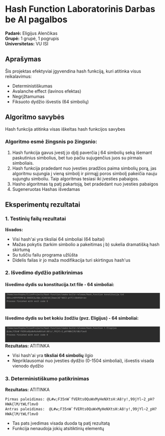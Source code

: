 # Hash Function Laboratorinis Darbas be AI pagalbos

**Padarė:** Eligijus Alenčikas  
**Grupė:** 1 grupė, 1 pogrupis  
**Universitetas:** VU ISI

## Aprašymas

Šis projektas efektyviai įgyvendina hash funkciją, kuri atitinka visus reikalavimus:
- Deterministiškumas
- Avalanche effect (lavinos efektas)
- Negrįžtamumas
- Fiksuoto dydžio išvestis (64 simbolių)

## Algoritmo savybės

Hash funkcija atitinka visas iškeltas hash funkcijos savybes

### Algoritmo esmė žingsnis po žingsnio:

1. Hash funkcija gavus įvestį jo dįdį paverčia į 64 simbolių seką išemant paskutinius simbolius, bet tuo pačiu sujugenčius juos su pirmais simboliais.
2. Hash funkcija pradedant nuo įvesties pradžios paima simbolių porą, jas algoritmu sujungia į vieną simbolį ir pirmąjį poros simbolį pakeičia nauju sujungtu simboliu. Taip algoritmas tesiasi iki įvesties pabaigos.
3. Hasho algoritmas tą patį pakartoją, bet pradedant nuo įvesties pabaigos
4. Sugeneruotas Hashas išvedamas

## Eksperimentų rezultatai

### 1. Testinių failų rezultatai

**Išvados:**
-  Visi hash'ai yra tiksliai 64 simboliai (64 baitai)
-  Mažas pokytis (tarkim simbolio a pakeitimas į b) sukelia dramatišką hash skirtumą
-  Su tuščiu failu programa užlūšta
-  Didelis failas ir jo maža modifikacija turi skirtingus hash'us

### 2. Išvedimo dydžio patikrinimas
#### Išvedimo dydis su konstitucija.txt file - 64 simboliai:
![img.png](img.png)
#### Išvedimo dydis su bet kokiu žodžiu (pvz. Eligijus) - 64 simboliai:
![img_1.png](img_1.png)
**Rezultatas:** ATITINKA
- Visi hash'ai yra **tiksliai 64 simbolių** ilgio
- Nepriklausomai nuo įvesties dydžio (0-1504 simboliai), išvestis visada vienodo dydžio

### 3. Deterministiškumo patikrinimas

**Rezultatas:**  ATITINKA
```
Pirmas paleidimas: @L#w;F35nW`fVERts0QuWxMyHeNXtsH:A8!y!,99jYl~2_pH?HWA{lM/tWLflmvO
Antras paleidimas:  @L#w;F35nW`fVERts0QuWxMyHeNXtsH:A8!y!,99jYl~2_pH?HWA{lM/tWLflmvO
```
- Tas pats įvedimas visada duoda tą patį rezultatą
- Funkcija nenaudoja jokių atsitiktinių elementų